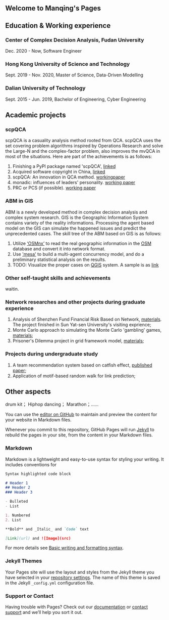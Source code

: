 ## Welcome to Manqing's Pages

## Education & Working experience
### Center of Complex Decision Analysis, Fudan University 
Dec. 2020 - Now, Software Engineer
### Hong Kong University of Science and Technology 
Sept. 2019 - Nov. 2020, Master of Science, Data-Driven Modelling
### Dalian University of Technology 
Sept. 2015 - Jun. 2019, Bachelor of Engineering, Cyber Engineering

## Academic projects
### scpQCA
scpQCA is a casuality analysis method rooted from QCA. scpQCA uses the set covering problem algorithms inspired by Operations Research and solve the Large-N and the complex-factor problem, also improves the mvQCA in most of the situations. Here are part of the achievements is as follows:
1. Finishing a PyPI package named 'scpQCA', [linked](PyPIlink)
2. Acquired software copyright in China, [linked](.jpg)
3. scpQCA: An innovation in QCA method. [workingpaper](.pdf)
4. monadic: influences of leaders' personality. [working paper](.pdf)
5. PRC or PCS (if possible). [working paper](.pdf)

### ABM in GIS
ABM is a newly developed method in complex decision analysis and complex system research. GIS is the Geographic Information System contains variety of the reality informations. Processing the agent based model on the GIS can simulate the happened issues and predict the unprecedented cases. The skill tree of the ABM based on GIS is as follows:
1. Utilize [‘OSMnx’](https://pypi.org/project/osmnx/) to read the real geographic information in the [OSM](https://www.openstreetmap.org/#map=11/31.2211/121.5934) database and convert it into network format.
2. Use ['mesa'](https://pypi.org/project/Mesa/) to build a multi-agent concurrency model, and do a preliminary statistical analysis on the results.
3. TODO: Visualize the proper cases on [QGIS](https://www.qgis.org/en/site/) system. A sample is as [link](todo)

### Other self-taught skills and achievements
waitin.

### Network researches and other projects during graduate experience
1. Analysis of Shenzhen Fund Financial Risk Based on Network, [materials](Intern_report.pdf). The project finished in Sun Yat-sen University's visiting exprience;
2. Monte Carlo approach to simulating the Monte Carlo 'gambling' games, [materials](report_fmq.pdf);
3. Prisoner's Dilemma project in grid framework model, [materials](Dilemma.pdf);

### Projects during undergraduate study
1. A team recommendation system based on catfish effect, [published paper](https://ieeexplore.ieee.org/document/8611605);
2. Application of motif-based random walk for link prediction;

## Other aspects
drum kit；
Hiphop dancing；
Marathon；……


You can use the [editor on GitHub](https://github.com/manqingfu/manqingfu.github.io/edit/main/index.md) to maintain and preview the content for your website in Markdown files.

Whenever you commit to this repository, GitHub Pages will run [Jekyll](https://jekyllrb.com/) to rebuild the pages in your site, from the content in your Markdown files.

### Markdown

Markdown is a lightweight and easy-to-use syntax for styling your writing. It includes conventions for

```markdown
Syntax highlighted code block

# Header 1
## Header 2
### Header 3

- Bulleted
- List

1. Numbered
2. List

**Bold** and _Italic_ and `Code` text

[Link](url) and ![Image](src)
```

For more details see [Basic writing and formatting syntax](https://docs.github.com/en/github/writing-on-github/getting-started-with-writing-and-formatting-on-github/basic-writing-and-formatting-syntax).

### Jekyll Themes

Your Pages site will use the layout and styles from the Jekyll theme you have selected in your [repository settings](https://github.com/manqingfu/manqingfu.github.io/settings/pages). The name of this theme is saved in the Jekyll `_config.yml` configuration file.

### Support or Contact

Having trouble with Pages? Check out our [documentation](https://docs.github.com/categories/github-pages-basics/) or [contact support](https://support.github.com/contact) and we’ll help you sort it out.

